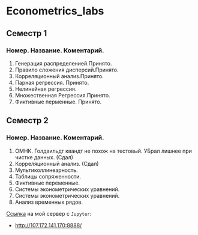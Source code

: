 # Econometrics_labs

## Семестр 1

### Номер. Название. Коментарий.

1. Генерация распределенией.Принято.
2. Правило сложения дисперсий.Принято.
3. Корреляционный анализ.Принято.
4. Парная регрессия. Принято.
5. Нелинейная регрессия. 
6. Множественная Регрессия.Принято.
7. Фиктивные перменные. Принято.

## Семестр 2

### Номер. Название. Коментарий.

1. ОМНК. Голдвильдт квандт не похож на тестовый. УБрал лишнее при чистке данных. (Сдал)
2. Корреляционный анализ. (Сдал)
3. Мультиколлинеарность.
4. Таблицы сопряженности.
5. Фиктивные переменные.
6. Системы эконометрических уравнений.
7. Системы эконометрических уравнений.
8. Анализ временных рядов.


[Ссылка](http://107.172.141.170:8888/) на мой сервер с `Jupyter`:
- http://107.172.141.170:8888/
